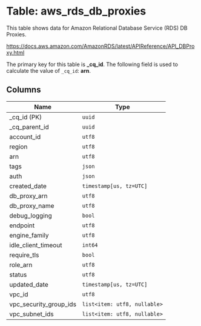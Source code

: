 # Table: aws_rds_db_proxies

This table shows data for Amazon Relational Database Service (RDS) DB Proxies.

https://docs.aws.amazon.com/AmazonRDS/latest/APIReference/API_DBProxy.html

The primary key for this table is **_cq_id**.
The following field is used to calculate the value of `_cq_id`: **arn**.

## Columns

| Name          | Type          |
| ------------- | ------------- |
|_cq_id (PK)|`uuid`|
|_cq_parent_id|`uuid`|
|account_id|`utf8`|
|region|`utf8`|
|arn|`utf8`|
|tags|`json`|
|auth|`json`|
|created_date|`timestamp[us, tz=UTC]`|
|db_proxy_arn|`utf8`|
|db_proxy_name|`utf8`|
|debug_logging|`bool`|
|endpoint|`utf8`|
|engine_family|`utf8`|
|idle_client_timeout|`int64`|
|require_tls|`bool`|
|role_arn|`utf8`|
|status|`utf8`|
|updated_date|`timestamp[us, tz=UTC]`|
|vpc_id|`utf8`|
|vpc_security_group_ids|`list<item: utf8, nullable>`|
|vpc_subnet_ids|`list<item: utf8, nullable>`|